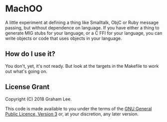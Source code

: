 # MachOO

A little experiment at defining a thing like Smalltalk, ObjC or Ruby 
message passing, but without dependence on language. If you have either 
a thing to generate MIG stubs for your language, or a C FFI for your 
language, you can write objects or code that uses objects in your 
language.

## How do I use it?

You don't, yet, it's not ready. But look at the targets in the
Makefile to work out what's going on.

## License Grant

Copyright (C) 2018 Graham Lee.

This code is made available to you under the terms of the [GNU 
General Public Licence, Version 
3](https://www.gnu.org/licenses/gpl-3.0.en.html) or, at your discretion, 
any later version.
